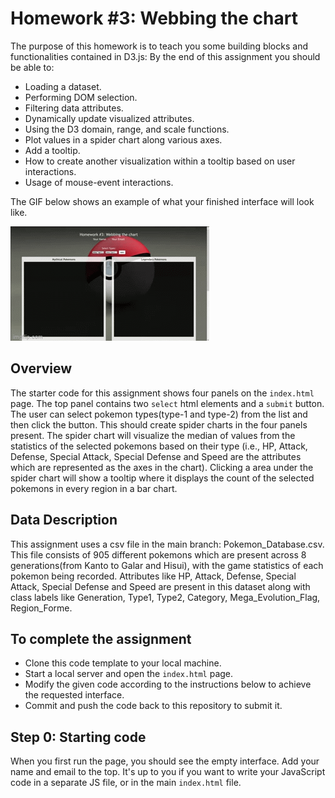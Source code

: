 # Homework #3: Webbing the chart

The purpose of this homework is to teach you some building blocks and functionalities contained in D3.js:
By the end of this assignment you should be able to:

- Loading a dataset.
- Performing DOM selection.
- Filtering data attributes.
- Dynamically update visualized attributes.
- Using the D3 domain, range, and scale functions.
- Plot values in a spider chart along various axes.
- Add a tooltip.
- How to create another visualization within a tooltip based on user interactions.
- Usage of mouse-event interactions.


The GIF below shows an example of what your finished interface will look like.

![images/interface.gif](images/interface.gif)

## Overview

The starter code for this assignment shows four panels on the `index.html` page. 
The top panel contains two `select` html elements and a `submit` button. 
The user can select pokemon types(type-1 and type-2) from the list and then click the button. 
This should create spider charts in the four panels present. 
The spider chart will visualize the median of values from the statistics of the selected pokemons based on their type (i.e., HP, Attack, Defense, Special Attack, Special Defense and Speed are the attributes which are represented as the axes in the chart).
Clicking a area under the spider chart will show a tooltip where it displays the count of the selected pokemons in every region in a bar chart. 


## Data Description

This assignment uses a csv file in the main branch: Pokemon_Database.csv. 
This file consists of 905 different pokemons which are present across 8 generations(from Kanto to Galar and Hisui), with the game statistics of each pokemon being recorded.
Attributes like HP, Attack, Defense, Special Attack, Special Defense and Speed are present in this dataset along with class labels like Generation, Type1, Type2, Category, Mega_Evolution_Flag, Region_Forme.

## To complete the assignment

- Clone this code template to your local machine.
- Start a local server and open the `index.html` page.
- Modify the given code according to the instructions below to achieve the requested interface.
- Commit and push the code back to this repository to submit it.

## Step 0: Starting code

When you first run the page, you should see the empty interface. Add your name and email to the top. It's up to you if you want to write your JavaScript code in a separate JS file, or in the main `index.html` file.
